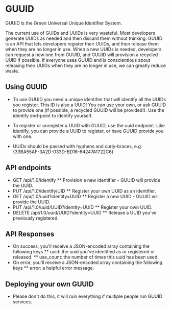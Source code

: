 GUUID
====

GUUID is the Green Universal Unique Identifier System.

The current use of GUIDs and UUIDs is very wasteful.
Most developers generate UUIDs as needed and then discard them without thinking.
GUUID is an API that lets developers register their UUIDs, and then release them when they are no longer in use.
When a new UUIDs is needed, developers can request a new one from GUUID, and GUUID will provision a recycled UUID if possible.
If everyone uses GUUID and is conscientious about releasing their UUIDs when they are no longer in use, we can greatly reduce waste.

## Using GUUID

* To use GUUID you need a unique identifier that will identify all the UUIDs you register. This ID is also a UUID! You can use your
  own, or ask GUUID to provide one (if possible, a recycled GUUID will be provided!). Use the identify end-point to identify
  yourself.

* To register or unregister a UUID with GUUID, use the uuid endpoint. Like identify, you can provide a UUID to register, or have
  GUUID provide you with one.

* UUIDs should be passed with hyphens and curly-braces, e.g. {33BA55AF-3A2D-033D-BD16-64247A1722C6}

## API endpoints

* GET /api/1.0/identify
** Provision a new identifier - GUUID will provide the UUID.
* PUT /api/1.0/identify/UID
** Register your own UUID as an identifier.
* GET /api/1.0/uuid?identity=UUID
** Register a new UUID - GUUID will provide the UUID.
* PUT /api/1.0/uuid/UUID?identity=UUID
** Register your own UUID.
* DELETE /api/1.0/uuid/UUID?identity=UUID
** Release a UUID you've previously registered.

## API Responses

* On success, you'll receive a JSON-encoded array containing the following keys
** uuid: the uuid you've identified as or registered or released.
** use_count: the number of times this uuid has been used.
* On error, you'll receive a JSON-encoded array containing the following keys
** error: a helpful error message.

## Deploying your own GUUID

* Please don't do this, it will ruin everything if multiple people run GUUID services.